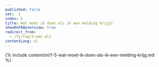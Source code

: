 ```yaml
---
published: false
set:  1
index: 5
title: Wat moet ik doen als ik een melding krijg?
showOnFAQoverview: true
redirect_from: 
  - /fy/faq/3-wat-als
contentLang: nl
---
```

{% include content/nl/1-5-wat-moet-ik-doen-als-ik-een-melding-krijg.md %}
